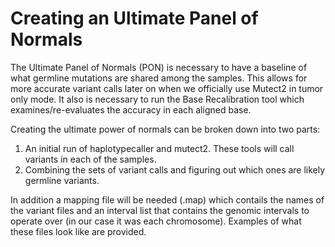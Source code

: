 # Creating an Ultimate Panel of Normals

The Ultimate Panel of Normals (PON) is necessary to have a baseline of what germline mutations are shared among the samples. This allows for more accurate variant calls later on when we officially use Mutect2 in tumor only mode. It also is necessary to run the Base Recalibration tool which examines/re-evaluates the accuracy in each aligned base.

Creating the ultimate power of normals can be broken down into two parts:
1. An initial run of haplotypecaller and mutect2. These tools will call variants in each of the samples.
2. Combining the sets of variant calls and figuring out which ones are likely germline variants.

In addition a mapping file will be needed (.map) which contails the names of the variant files and an interval list that contains the genomic intervals to operate over (in our case it was each chromosome).
Examples of what these files look like are provided.
